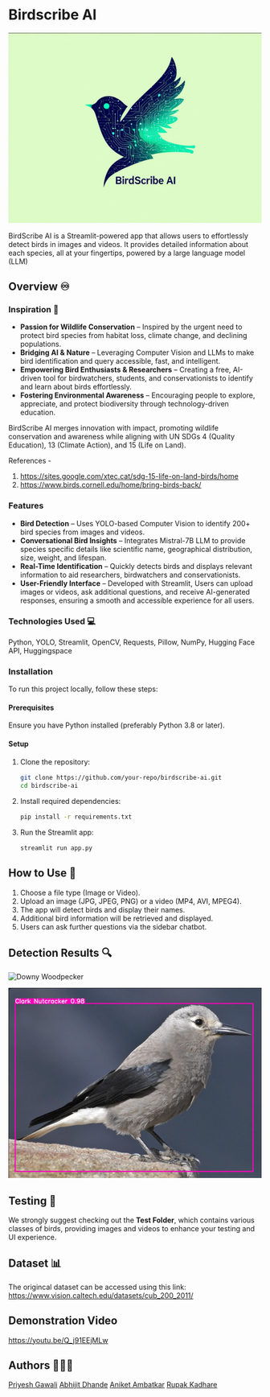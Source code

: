 # Birdscribe AI
![logo](assets/final_logo.png)

BirdScribe AI is a Streamlit-powered app that allows users to effortlessly detect birds in images and videos. It provides detailed information about each species, all at your fingertips, powered by a large language model (LLM) 

## Overview ♾️

### Inspiration 🌄
- **Passion for Wildlife Conservation** – Inspired by the urgent need to protect bird species from habitat loss, climate change, and declining populations.
- **Bridging AI & Nature** – Leveraging Computer Vision and LLMs to make bird identification and query accessible, fast, and intelligent.
- **Empowering Bird Enthusiasts & Researchers** – Creating a free, AI-driven tool for birdwatchers, students, and conservationists to identify and learn about birds effortlessly.
- **Fostering Environmental Awareness** – Encouraging people to explore, appreciate, and protect biodiversity through technology-driven education.
   
BirdScribe AI merges innovation with impact, promoting wildlife conservation and awareness while aligning with UN SDGs 4 (Quality Education), 13 (Climate Action), and 15 (Life on Land).

References -  
1. https://sites.google.com/xtec.cat/sdg-15-life-on-land-birds/home
2. https://www.birds.cornell.edu/home/bring-birds-back/

### Features 

- **Bird Detection** – Uses YOLO-based Computer Vision to identify 200+ bird species from images and videos.
- **Conversational Bird Insights** – Integrates Mistral-7B LLM to provide species specific details like scientific name, geographical distribution, size, weight, and lifespan.
- **Real-Time Identification** – Quickly detects birds and displays relevant information to aid researchers, birdwatchers and conservationists.
- **User-Friendly Interface** – Developed with Streamlit, Users can upload images or videos, ask additional questions, and receive AI-generated responses, ensuring a smooth and accessible experience for all users.

### Technologies Used 💻

Python, YOLO, Streamlit, OpenCV, Requests, Pillow, NumPy, Hugging Face API, Huggingspace

### Installation 

To run this project locally, follow these steps:

#### Prerequisites

Ensure you have Python installed (preferably Python 3.8 or later).

#### Setup

1. Clone the repository:
   ```sh
   git clone https://github.com/your-repo/birdscribe-ai.git
   cd birdscribe-ai
   ```
2. Install required dependencies:
   ```sh
   pip install -r requirements.txt
   ```
3. Run the Streamlit app:
   ```sh
   streamlit run app.py
   ```

## How to Use 📖

1. Choose a file type (Image or Video).
2. Upload an image (JPG, JPEG, PNG) or a video (MP4, AVI, MPEG4).
3. The app will detect birds and display their names.
4. Additional bird information will be retrieved and displayed.
5. Users can ask further questions via the sidebar chatbot.

## Detection Results 🔍

![Downy Woodpecker](assets/Downy_woodpecker.gif)

![Clark Nutcracker](assets/clark_nutcracker.png)


## Testing 🧪
We strongly suggest checking out the **Test Folder**, which contains various classes of birds, providing images and videos to enhance your testing and UI experience.

## Dataset 📊
The origincal dataset can be accessed using this link:
https://www.vision.caltech.edu/datasets/cub_200_2011/

## Demonstration Video
https://youtu.be/Q_j91EEjMLw

## Authors 🧑🏻‍💻 

[Priyesh Gawali](https://github.com/Roronoa-17)
[Abhijit Dhande](https://github.com/abhijit-8688)
[Aniket Ambatkar](https://github.com/AniketAmbatkar)
[Rupak Kadhare](https://github.com/RupakKadhare15)
